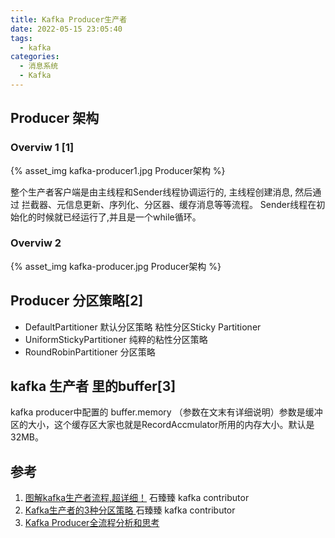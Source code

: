 ```yaml
---
title: Kafka Producer生产者
date: 2022-05-15 23:05:40
tags:
  - kafka  
categories:
  - 消息系统
  - Kafka   
---
```


<p></p>
<!-- more -->


## Producer 架构
### Overviw 1 [1]
{% asset_img  kafka-producer1.jpg   Producer架构 %}

整个生产者客户端是由主线程和Sender线程协调运行的, 主线程创建消息, 然后通过 拦截器、元信息更新、序列化、分区器、缓存消息等等流程。
Sender线程在初始化的时候就已经运行了,并且是一个while循环。

### Overviw 2
{% asset_img   kafka-producer.jpg  Producer架构 %}

## Producer 分区策略[2]
+ DefaultPartitioner 默认分区策略
  粘性分区Sticky Partitioner
+ UniformStickyPartitioner 纯粹的粘性分区策略
+ RoundRobinPartitioner 分区策略


## kafka 生产者 里的buffer[3]
kafka producer中配置的 buffer.memory （参数在文末有详细说明）参数是缓冲区的大小，这个缓存区大家也就是RecordAccmulator所用的内存大小。默认是32MB。

## 参考
1. [图解kafka生产者流程,超详细！](https://mp.weixin.qq.com/s?__biz=Mzg4ODY1NTcxNg==&mid=2247493639&idx=1&sn=4bd43c8137a701e73dddd9ccdf58ad45&c)  石臻臻   kafka contributor  
2. [Kafka生产者的3种分区策略 ](https://mp.weixin.qq.com/s?__biz=Mzg4ODY1NTcxNg==&mid=2247493592&idx=1&sn=4a4f536b21f1b6b1d506dd1bdfa07e80) 石臻臻   kafka contributor  
3. [Kafka Producer全流程分析和思考](https://blog.csdn.net/xixiqiuqiu/article/details/122806693)
